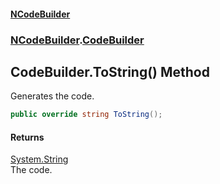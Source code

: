 #### [NCodeBuilder](index.md 'index')
### [NCodeBuilder](NCodeBuilder.md 'NCodeBuilder').[CodeBuilder](NCodeBuilder.CodeBuilder.md 'NCodeBuilder.CodeBuilder')

## CodeBuilder.ToString() Method

Generates the code.

```csharp
public override string ToString();
```

#### Returns
[System.String](https://docs.microsoft.com/en-us/dotnet/api/System.String 'System.String')  
The code.